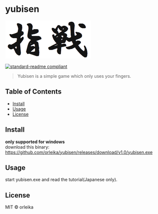 # yubisen

![banner](title.png)

[![standard-readme compliant](https://img.shields.io/badge/standard--readme-OK-green.svg?style=flat-square)](https://github.com/RichardLitt/standard-readme)

> Yubisen is a simple game which only uses your fingers.

## Table of Contents

- [Install](#install)
- [Usage](#usage)
- [License](#license)

## Install

**only supported for windows**   
download this binary: https://github.com/orleika/yubisen/releases/download/v1.0/yubisen.exe

## Usage

start yubisen.exe and read the tutorial(Japanese only).

## License

MIT © orleika
